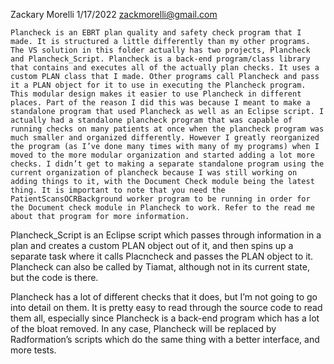 Zackary Morelli
1/17/2022
zackmorelli@gmail.com

	Plancheck is an EBRT plan quality and safety check program that I made. It is structured a little differently than my other programs. The VS solution in this folder actually has two projects, Plancheck and Plancheck_Script. Plancheck is a back-end program/class library that contains and executes all of the actually plan checks. It uses a custom PLAN class that I made. Other programs call Plancheck and pass it a PLAN object for it to use in executing the Plancheck program. This modular design makes it easier to use Plancheck in different places. Part of the reason I did this was because I meant to make a standalone program that used Plancheck as well as an Eclipse script. I actually had a standalone plancheck program that was capable of running checks on many patients at once when the plancheck program was much smaller and organized differently. However I greatly reorganized the program (as I’ve done many times with many of my programs) when I moved to the more modular organization and started adding a lot more checks. I didn’t get to making a separate standalone program using the current organization of plancheck because I was still working on adding things to it, with the Document Check module being the latest thing. It is important to note that you need the PatientScansOCRBackground worker program to be running in order for the Document check module in Plancheck to work. Refer to the read me about that program for more information.

Plancheck_Script is an Eclipse script which passes through information in a plan and creates a custom PLAN object out of it, and then spins up a separate task where it calls Placncheck and passes the PLAN object to it. Plancheck can also be called by Tiamat, although not in its current state, but the code is there. 
	
Plancheck has a lot of different checks that it does, but I’m not going to go into detail on them. It is pretty easy to read through the source code to read them all, especially since Plancheck is a back-end program which has a lot of the bloat removed. In any case, Plancheck will be replaced by Radformation’s scripts which do the same thing with a better interface, and more tests.
